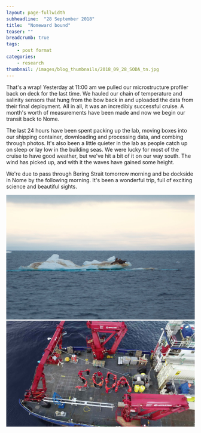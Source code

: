 ```yaml
---
layout: page-fullwidth
subheadline:  "28 September 2018"
title:  "Nomeward bound"
teaser: ""
breadcrumb: true
tags:
    - post format
categories:
    - research
thumbnail: /images/blog_thumbnails/2018_09_28_SODA_tn.jpg
---
```


That's a wrap! Yesterday at 11:00 am we pulled our microstructure profiler back on deck for the last time. We hauled our chain of temperature and salinity sensors that hung from the bow back in and uploaded the data from their final deployment. All in all, it was an incredibly successful cruise. A month's worth of measurements have been made and now we begin our transit back to Nome.

The last 24 hours have been spent packing up the lab, moving boxes into our shipping container, downloading and processing data, and combing through photos. It's also been a little quieter in the lab as people catch up on sleep or lay low in the building seas. We were lucky for most of the cruise to have good weather, but we've hit a bit of it on our way south. The wind has picked up, and with it the waves have gained some height.

We're due to pass through Bering Strait tomorrow morning and be dockside in Nome by the following morning. It's been a wonderful trip, full of exciting science and beautiful sights.

<img src="/assets/img/2018_09_28_DSC_0080.jpg" width="700">

<img src="/assets/img/2018_09_28_SODA.jpg" width="700">
